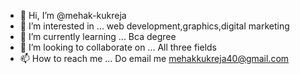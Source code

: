 - 👋 Hi, I’m @mehak-kukreja
- 👀 I’m interested in ... web development,graphics,digital marketing 
- 🌱 I’m currently learning ... Bca degree
- 💞️ I’m looking to collaborate on ... All three fields 
- 📫 How to reach me ... Do email me mehakkukreja40@gmail.com 


<!---
mehak-kukreja/mehak-kukreja is a ✨ special ✨ repository because its `README.md` (this file) appears on your GitHub profile.
You can click the Preview link to take a look at your changes.
--->
